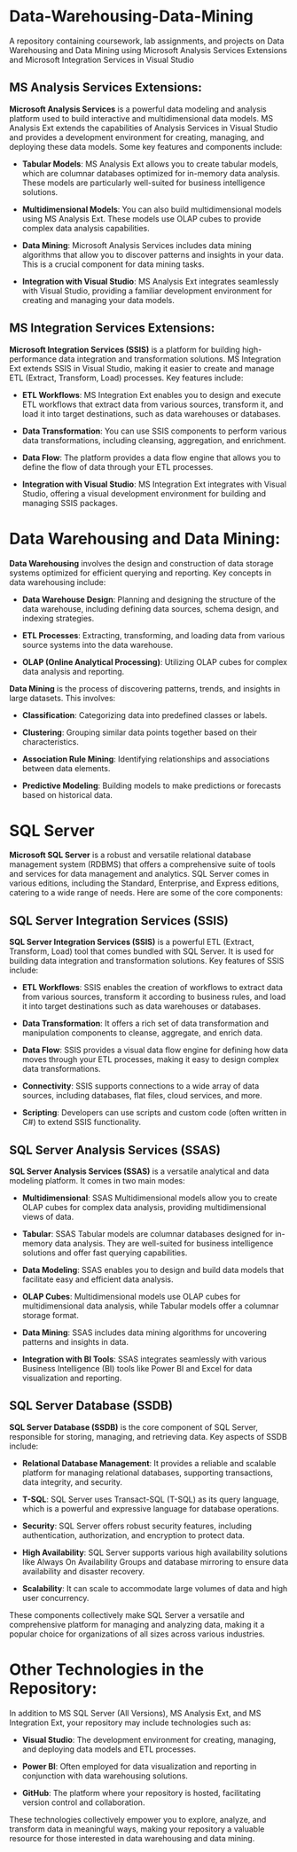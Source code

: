 # Data-Warehousing-Data-Mining
A repository containing coursework, lab assignments, and projects on Data Warehousing and Data Mining using Microsoft Analysis Services Extensions and Microsoft Integration Services in Visual Studio

## MS Analysis Services Extensions:

**Microsoft Analysis Services** is a powerful data modeling and analysis platform used to build interactive and multidimensional data models. MS Analysis Ext extends the capabilities of Analysis Services in Visual Studio and provides a development environment for creating, managing, and deploying these data models. Some key features and components include:

- **Tabular Models**: MS Analysis Ext allows you to create tabular models, which are columnar databases optimized for in-memory data analysis. These models are particularly well-suited for business intelligence solutions.

- **Multidimensional Models**: You can also build multidimensional models using MS Analysis Ext. These models use OLAP cubes to provide complex data analysis capabilities.

- **Data Mining**: Microsoft Analysis Services includes data mining algorithms that allow you to discover patterns and insights in your data. This is a crucial component for data mining tasks.

- **Integration with Visual Studio**: MS Analysis Ext integrates seamlessly with Visual Studio, providing a familiar development environment for creating and managing your data models.

## MS Integration Services Extensions:

**Microsoft Integration Services (SSIS)** is a platform for building high-performance data integration and transformation solutions. MS Integration Ext extends SSIS in Visual Studio, making it easier to create and manage ETL (Extract, Transform, Load) processes. Key features include:

- **ETL Workflows**: MS Integration Ext enables you to design and execute ETL workflows that extract data from various sources, transform it, and load it into target destinations, such as data warehouses or databases.

- **Data Transformation**: You can use SSIS components to perform various data transformations, including cleansing, aggregation, and enrichment.

- **Data Flow**: The platform provides a data flow engine that allows you to define the flow of data through your ETL processes.

- **Integration with Visual Studio**: MS Integration Ext integrates with Visual Studio, offering a visual development environment for building and managing SSIS packages.

# Data Warehousing and Data Mining:

**Data Warehousing** involves the design and construction of data storage systems optimized for efficient querying and reporting. Key concepts in data warehousing include:

- **Data Warehouse Design**: Planning and designing the structure of the data warehouse, including defining data sources, schema design, and indexing strategies.

- **ETL Processes**: Extracting, transforming, and loading data from various source systems into the data warehouse.

- **OLAP (Online Analytical Processing)**: Utilizing OLAP cubes for complex data analysis and reporting.

**Data Mining** is the process of discovering patterns, trends, and insights in large datasets. This involves:

- **Classification**: Categorizing data into predefined classes or labels.

- **Clustering**: Grouping similar data points together based on their characteristics.

- **Association Rule Mining**: Identifying relationships and associations between data elements.

- **Predictive Modeling**: Building models to make predictions or forecasts based on historical data.

# SQL Server

**Microsoft SQL Server** is a robust and versatile relational database management system (RDBMS) that offers a comprehensive suite of tools and services for data management and analytics. SQL Server comes in various editions, including the Standard, Enterprise, and Express editions, catering to a wide range of needs. Here are some of the core components:

## SQL Server Integration Services (SSIS)

**SQL Server Integration Services (SSIS)** is a powerful ETL (Extract, Transform, Load) tool that comes bundled with SQL Server. It is used for building data integration and transformation solutions. Key features of SSIS include:

- **ETL Workflows**: SSIS enables the creation of workflows to extract data from various sources, transform it according to business rules, and load it into target destinations such as data warehouses or databases.

- **Data Transformation**: It offers a rich set of data transformation and manipulation components to cleanse, aggregate, and enrich data.

- **Data Flow**: SSIS provides a visual data flow engine for defining how data moves through your ETL processes, making it easy to design complex data transformations.

- **Connectivity**: SSIS supports connections to a wide array of data sources, including databases, flat files, cloud services, and more.

- **Scripting**: Developers can use scripts and custom code (often written in C#) to extend SSIS functionality.

## SQL Server Analysis Services (SSAS)

**SQL Server Analysis Services (SSAS)** is a versatile analytical and data modeling platform. It comes in two main modes:

- **Multidimensional**: SSAS Multidimensional models allow you to create OLAP cubes for complex data analysis, providing multidimensional views of data.

- **Tabular**: SSAS Tabular models are columnar databases designed for in-memory data analysis. They are well-suited for business intelligence solutions and offer fast querying capabilities.

- **Data Modeling**: SSAS enables you to design and build data models that facilitate easy and efficient data analysis.

- **OLAP Cubes**: Multidimensional models use OLAP cubes for multidimensional data analysis, while Tabular models offer a columnar storage format.

- **Data Mining**: SSAS includes data mining algorithms for uncovering patterns and insights in data.

- **Integration with BI Tools**: SSAS integrates seamlessly with various Business Intelligence (BI) tools like Power BI and Excel for data visualization and reporting.

## SQL Server Database (SSDB)

**SQL Server Database (SSDB)** is the core component of SQL Server, responsible for storing, managing, and retrieving data. Key aspects of SSDB include:

- **Relational Database Management**: It provides a reliable and scalable platform for managing relational databases, supporting transactions, data integrity, and security.

- **T-SQL**: SQL Server uses Transact-SQL (T-SQL) as its query language, which is a powerful and expressive language for database operations.

- **Security**: SQL Server offers robust security features, including authentication, authorization, and encryption to protect data.

- **High Availability**: SQL Server supports various high availability solutions like Always On Availability Groups and database mirroring to ensure data availability and disaster recovery.

- **Scalability**: It can scale to accommodate large volumes of data and high user concurrency.

These components collectively make SQL Server a versatile and comprehensive platform for managing and analyzing data, making it a popular choice for organizations of all sizes across various industries.

# Other Technologies in the Repository:

In addition to MS SQL Server (All Versions), MS Analysis Ext, and MS Integration Ext, your repository may include technologies such as:

- **Visual Studio**: The development environment for creating, managing, and deploying data models and ETL processes.

- **Power BI**: Often employed for data visualization and reporting in conjunction with data warehousing solutions.

- **GitHub**: The platform where your repository is hosted, facilitating version control and collaboration.

These technologies collectively empower you to explore, analyze, and transform data in meaningful ways, making your repository a valuable resource for those interested in data warehousing and data mining.


